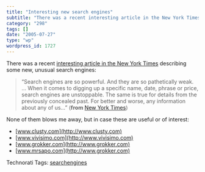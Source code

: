 ```yaml
---
title: "Interesting new search engines"
subtitle: "There was a recent interesting article in the New York Times"
category: "298"
tags: []
date: "2005-07-27"
type: "wp"
wordpress_id: 1727
---
```

There was a recent [interesting article in the New York Times](http://www.nytimes.com/2005/06/12/business/yourmoney/12techno.html) describing some new, unusual search engines:

> “Search engines are so powerful. And they are so pathetically weak. … When it comes to digging up a specific name, date, phrase or price, search engines are unstoppable. The same is true for details from the previously concealed past. For better and worse, any information about any of us…” (**from** [New York Times](http://www.nytimes.com/2005/06/12/business/yourmoney/12techno.html))

None of them blows me away, but in case these are useful or of interest:

- [www.clusty.com](http://www.clusty.com)
- [www.vivisimo.com](http://www.vivisimo.com)
- [www.grokker.com](http://www.grokker.com)
- [www.mrsapo.com](http://www.grokker.com)

Technorati Tags: [searchengines](http://technorati.com/tag/searchengines)